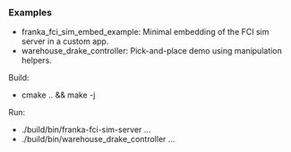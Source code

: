 ### Examples

- franka_fci_sim_embed_example: Minimal embedding of the FCI sim server in a custom app.
- warehouse_drake_controller: Pick-and-place demo using manipulation helpers.

Build:
- cmake .. && make -j

Run:
- ./build/bin/franka-fci-sim-server …
- ./build/bin/warehouse_drake_controller …